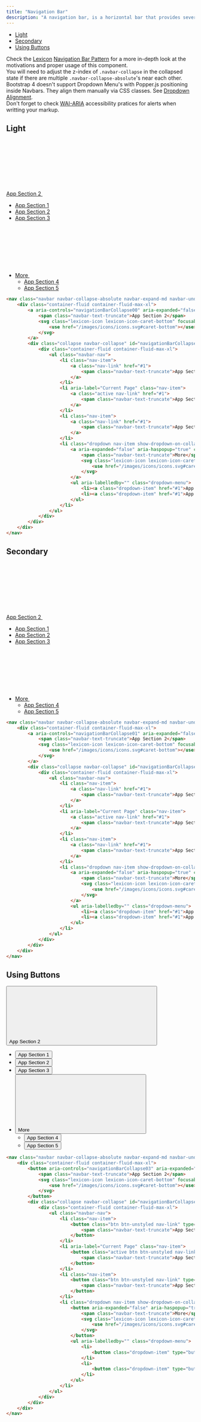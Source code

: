 ```yaml
---
title: "Navigation Bar"
description: "A navigation bar, is a horizontal bar that provides several access points to different parts of a system."
---
```


<div class="nav-toc">

- [Light](#light)
- [Secondary](#secondary)
- [Using Buttons](#using-buttons)

</div>

<div class="alert alert-info">Check the <a href="https://liferay.design/lexicon">Lexicon</a> <a href="https://liferay.design/lexicon/core-components/navigation/horizontal-nav/">Navigation Bar Pattern</a> for a more in-depth look at the motivations and proper usage of this component.</div>

<div class="alert alert-warning">
    You will need to adjust the z-index of <code class="gatsby-code-text">.navbar-collapse</code> in the collapsed state if there are multiple <code class="gatsby-code-text">.navbar-collapse-absolute</code>'s near each other.
</div>

<div class="alert alert-warning">
    Bootstrap 4 doesn't support Dropdown Menu's with Popper.js positioning inside Navbars. They align them manually via CSS classes. See <a href="http://localhost:8000/docs/components/dropdown.html#alignment">Dropdown Alignment</a>.
</div>

<div class="clay-site-alert alert alert-warning">
	Don't forget to check <a href="https://www.w3.org/TR/wai-aria-practices/#aria_lh_navigation">WAI-ARIA</a> accessibility pratices for alerts when writting your markup.
</div>

## Light

<div class="sheet-example">
    <nav class="navbar navbar-collapse-absolute navbar-expand-md navbar-underline navigation-bar navigation-bar-light">
        <div class="container-fluid container-fluid-max-xl">
            <a aria-controls="navigationBarCollapse00" aria-expanded="false" aria-label="Toggle Navigation" class="collapsed navbar-toggler navbar-toggler-link" data-toggle="collapse" href="#navigationBarCollapse00" role="button">
                <span class="navbar-text-truncate">App Section 2</span>
                <svg class="lexicon-icon lexicon-icon-caret-bottom" focusable="false" role="presentation">
                    <use href="/images/icons/icons.svg#caret-bottom"></use>
                </svg>
            </a>
            <div class="collapse navbar-collapse" id="navigationBarCollapse00" style="z-index: 505;">
                <div class="container-fluid container-fluid-max-xl">
                    <ul class="navbar-nav">
                        <li class="nav-item">
                            <a class="nav-link" href="#1">
                                <span class="navbar-text-truncate">App Section 1</span>
                            </a>
                        </li>
                        <li aria-label="Current Page" class="nav-item">
                            <a class="active nav-link" href="#1">
                                <span class="navbar-text-truncate">App Section 2</span>
                            </a>
                        </li>
                        <li class="nav-item">
                            <a class="nav-link" href="#1">
                                <span class="navbar-text-truncate">App Section 3</span>
                            </a>
                        </li>
                        <li class="dropdown nav-item show-dropdown-on-collapse">
                            <a aria-expanded="false" aria-haspopup="true" class="dropdown-toggle nav-link" data-toggle="dropdown" href="#1" role="button">
                                <span class="navbar-text-truncate">More</span>
                                <svg class="lexicon-icon lexicon-icon-caret-bottom" focusable="false" role="presentation">
                                    <use href="/images/icons/icons.svg#caret-bottom"></use>
                                </svg>
                            </a>
                            <ul aria-labelledby="" class="dropdown-menu">
                                <li><a class="dropdown-item" href="#1">App Section 4</a></li>
                                <li><a class="dropdown-item" href="#1">App Section 5</a></li>
                            </ul>
                        </li>
                    </ul>
                </div>
            </div>
        </div>
    </nav>
</div>

```html
<nav class="navbar navbar-collapse-absolute navbar-expand-md navbar-underline navigation-bar navigation-bar-light">
    <div class="container-fluid container-fluid-max-xl">
        <a aria-controls="navigationBarCollapse00" aria-expanded="false" aria-label="Toggle Navigation" class="collapsed navbar-toggler navbar-toggler-link" data-toggle="collapse" href="#navigationBarCollapse00" role="button">
            <span class="navbar-text-truncate">App Section 2</span>
            <svg class="lexicon-icon lexicon-icon-caret-bottom" focusable="false" role="presentation">
                <use href="/images/icons/icons.svg#caret-bottom"></use>
            </svg>
        </a>
        <div class="collapse navbar-collapse" id="navigationBarCollapse00" style="z-index: 505;">
            <div class="container-fluid container-fluid-max-xl">
                <ul class="navbar-nav">
                    <li class="nav-item">
                        <a class="nav-link" href="#1">
                            <span class="navbar-text-truncate">App Section 1</span>
                        </a>
                    </li>
                    <li aria-label="Current Page" class="nav-item">
                        <a class="active nav-link" href="#1">
                            <span class="navbar-text-truncate">App Section 2</span>
                        </a>
                    </li>
                    <li class="nav-item">
                        <a class="nav-link" href="#1">
                            <span class="navbar-text-truncate">App Section 3</span>
                        </a>
                    </li>
                    <li class="dropdown nav-item show-dropdown-on-collapse">
                        <a aria-expanded="false" aria-haspopup="true" class="dropdown-toggle nav-link" data-toggle="dropdown" href="#1" role="button">
                            <span class="navbar-text-truncate">More</span>
                            <svg class="lexicon-icon lexicon-icon-caret-bottom" focusable="false" role="presentation">
                                <use href="/images/icons/icons.svg#caret-bottom"></use>
                            </svg>
                        </a>
                        <ul aria-labelledby="" class="dropdown-menu">
                            <li><a class="dropdown-item" href="#1">App Section 4</a></li>
                            <li><a class="dropdown-item" href="#1">App Section 5</a></li>
                        </ul>
                    </li>
                </ul>
            </div>
        </div>
    </div>
</nav>
```

## Secondary

<div class="sheet-example">
    <nav class="navbar navbar-collapse-absolute navbar-expand-md navbar-underline navigation-bar navigation-bar-secondary">
        <div class="container-fluid container-fluid-max-xl">
            <a aria-controls="navigationBarCollapse01" aria-expanded="false" aria-label="Toggle Navigation" class="collapsed navbar-toggler navbar-toggler-link" data-toggle="collapse" href="#navigationBarCollapse01" role="button">
                <span class="navbar-text-truncate">App Section 2</span>
                <svg class="lexicon-icon lexicon-icon-caret-bottom" focusable="false" role="presentation">
                    <use href="/images/icons/icons.svg#caret-bottom"></use>
                </svg>
            </a>
            <div class="collapse navbar-collapse" id="navigationBarCollapse01" style="z-index: 504;">
                <div class="container-fluid container-fluid-max-xl">
                    <ul class="navbar-nav">
                        <li class="nav-item">
                            <a class="nav-link" href="#1">
                                <span class="navbar-text-truncate">App Section 1</span>
                            </a>
                        </li>
                        <li aria-label="Current Page" class="nav-item">
                            <a class="active nav-link" href="#1">
                                <span class="navbar-text-truncate">App Section 2</span>
                            </a>
                        </li>
                        <li class="nav-item">
                            <a class="nav-link" href="#1">
                                <span class="navbar-text-truncate">App Section 3</span>
                            </a>
                        </li>
                        <li class="dropdown nav-item show-dropdown-on-collapse">
                            <a aria-expanded="false" aria-haspopup="true" class="dropdown-toggle nav-link" data-toggle="dropdown" href="#1" role="button">
                                <span class="navbar-text-truncate">More</span>
                                <svg class="lexicon-icon lexicon-icon-caret-bottom" focusable="false" role="presentation">
                                    <use href="/images/icons/icons.svg#caret-bottom"></use>
                                </svg>
                            </a>
                            <ul aria-labelledby="" class="dropdown-menu">
                                <li><a class="dropdown-item" href="#1">App Section 4</a></li>
                                <li><a class="dropdown-item" href="#1">App Section 5</a></li>
                            </ul>
                        </li>
                    </ul>
                </div>
            </div>
        </div>
    </nav>
</div>

```html
<nav class="navbar navbar-collapse-absolute navbar-expand-md navbar-underline navigation-bar navigation-bar-secondary">
    <div class="container-fluid container-fluid-max-xl">
        <a aria-controls="navigationBarCollapse01" aria-expanded="false" aria-label="Toggle Navigation" class="collapsed navbar-toggler navbar-toggler-link" data-toggle="collapse" href="#navigationBarCollapse01" role="button">
            <span class="navbar-text-truncate">App Section 2</span>
            <svg class="lexicon-icon lexicon-icon-caret-bottom" focusable="false" role="presentation">
                <use href="/images/icons/icons.svg#caret-bottom"></use>
            </svg>
        </a>
        <div class="collapse navbar-collapse" id="navigationBarCollapse01" style="z-index: 504;">
            <div class="container-fluid container-fluid-max-xl">
                <ul class="navbar-nav">
                    <li class="nav-item">
                        <a class="nav-link" href="#1">
                            <span class="navbar-text-truncate">App Section 1</span>
                        </a>
                    </li>
                    <li aria-label="Current Page" class="nav-item">
                        <a class="active nav-link" href="#1">
                            <span class="navbar-text-truncate">App Section 2</span>
                        </a>
                    </li>
                    <li class="nav-item">
                        <a class="nav-link" href="#1">
                            <span class="navbar-text-truncate">App Section 3</span>
                        </a>
                    </li>
                    <li class="dropdown nav-item show-dropdown-on-collapse">
                        <a aria-expanded="false" aria-haspopup="true" class="dropdown-toggle nav-link" data-toggle="dropdown" href="#1" role="button">
                            <span class="navbar-text-truncate">More</span>
                            <svg class="lexicon-icon lexicon-icon-caret-bottom" focusable="false" role="presentation">
                                <use href="/images/icons/icons.svg#caret-bottom"></use>
                            </svg>
                        </a>
                        <ul aria-labelledby="" class="dropdown-menu">
                            <li><a class="dropdown-item" href="#1">App Section 4</a></li>
                            <li><a class="dropdown-item" href="#1">App Section 5</a></li>
                        </ul>
                    </li>
                </ul>
            </div>
        </div>
    </div>
</nav>
```

## Using Buttons

<div class="sheet-example">
    <nav class="navbar navbar-collapse-absolute navbar-expand-md navbar-underline navigation-bar navigation-bar-light">
        <div class="container-fluid container-fluid-max-xl">
            <button aria-controls="navigationBarCollapse03" aria-expanded="false" aria-label="Toggle Navigation" class="collapsed navbar-toggler navbar-toggler-link" data-target="#navigationBarCollapse03" data-toggle="collapse" type="button">
                <span class="navbar-text-truncate">App Section 2</span>
                <svg class="lexicon-icon lexicon-icon-caret-bottom" focusable="false" role="presentation">
                    <use href="/images/icons/icons.svg#caret-bottom"></use>
                </svg>
            </button>
            <div class="collapse navbar-collapse" id="navigationBarCollapse03" style="z-index: 503;">
                <div class="container-fluid container-fluid-max-xl">
                    <ul class="navbar-nav">
                        <li class="nav-item">
                            <button class="btn btn-unstyled nav-link" type="button">
                                <span class="navbar-text-truncate">App Section 1</span>
                            </button>
                        </li>
                        <li aria-label="Current Page" class="nav-item">
                            <button class="active btn btn-unstyled nav-link" type="button">
                                <span class="navbar-text-truncate">App Section 2</span>
                            </button>
                        </li>
                        <li class="nav-item">
                            <button class="btn btn-unstyled nav-link" type="button">
                                <span class="navbar-text-truncate">App Section 3</span>
                            </button>
                        </li>
                        <li class="dropdown nav-item show-dropdown-on-collapse">
                            <button aria-expanded="false" aria-haspopup="true" class="btn btn-unstyled dropdown-toggle nav-link" data-toggle="dropdown" type="button">
                                <span class="navbar-text-truncate">More</span>
                                <svg class="lexicon-icon lexicon-icon-caret-bottom" focusable="false" role="presentation">
                                    <use href="/images/icons/icons.svg#caret-bottom"></use>
                                </svg>
                            </button>
                            <ul aria-labelledby="" class="dropdown-menu">
                                <li>
                                    <button class="dropdown-item" type="button">App Section 4</button>
                                </li>
                                <li>
                                    <button class="dropdown-item" type="button">App Section 5</button>
                                </li>
                            </ul>
                        </li>
                    </ul>
                </div>
            </div>
        </div>
    </nav>
</div>

```html
<nav class="navbar navbar-collapse-absolute navbar-expand-md navbar-underline navigation-bar navigation-bar-light">
    <div class="container-fluid container-fluid-max-xl">
        <button aria-controls="navigationBarCollapse03" aria-expanded="false" aria-label="Toggle Navigation" class="collapsed navbar-toggler navbar-toggler-link" data-target="#navigationBarCollapse03" data-toggle="collapse" type="button">
            <span class="navbar-text-truncate">App Section 2</span>
            <svg class="lexicon-icon lexicon-icon-caret-bottom" focusable="false" role="presentation">
                <use href="/images/icons/icons.svg#caret-bottom"></use>
            </svg>
        </button>
        <div class="collapse navbar-collapse" id="navigationBarCollapse03" style="z-index: 503;">
            <div class="container-fluid container-fluid-max-xl">
                <ul class="navbar-nav">
                    <li class="nav-item">
                        <button class="btn btn-unstyled nav-link" type="button">
                            <span class="navbar-text-truncate">App Section 1</span>
                        </button>
                    </li>
                    <li aria-label="Current Page" class="nav-item">
                        <button class="active btn btn-unstyled nav-link" type="button">
                            <span class="navbar-text-truncate">App Section 2</span>
                        </button>
                    </li>
                    <li class="nav-item">
                        <button class="btn btn-unstyled nav-link" type="button">
                            <span class="navbar-text-truncate">App Section 3</span>
                        </button>
                    </li>
                    <li class="dropdown nav-item show-dropdown-on-collapse">
                        <button aria-expanded="false" aria-haspopup="true" class="btn btn-unstyled dropdown-toggle nav-link" data-toggle="dropdown" type="button">
                            <span class="navbar-text-truncate">More</span>
                            <svg class="lexicon-icon lexicon-icon-caret-bottom" focusable="false" role="presentation">
                                <use href="/images/icons/icons.svg#caret-bottom"></use>
                            </svg>
                        </button>
                        <ul aria-labelledby="" class="dropdown-menu">
                            <li>
                                <button class="dropdown-item" type="button">App Section 4</button>
                            </li>
                            <li>
                                <button class="dropdown-item" type="button">App Section 5</button>
                            </li>
                        </ul>
                    </li>
                </ul>
            </div>
        </div>
    </div>
</nav>
```
